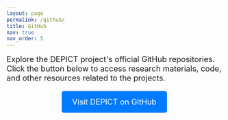 ```yaml
---
layout: page
permalink: /github/
title: GitHub
nav: true
nav_order: 5
---
```


<span style="font-size: 1.3em;">Explore the DEPICT project's official GitHub repositories. Click the button below to access research materials, code, and other resources related to the projects.</span>

<div style="text-align: center; margin-top: 20px;">
    <a href="https://github.com/orgs/DEPICT-RH/repositories" style="display: inline-block; padding: 15px 25px; background-color: #007bff; color: white; text-decoration: none; font-size: 18px; border-radius: 5px;">
        Visit DEPICT on GitHub
    </a>
</div>

<!-- Placeholder for footer positioning -->
<div style="height: 400px;"></div>
